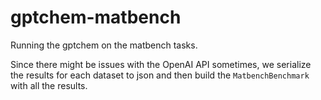 # gptchem-matbench

Running the gptchem on the matbench tasks.

Since there might be issues with the OpenAI API sometimes, we serialize the results for each dataset to json and then build the `MatbenchBenchmark` with all the results.